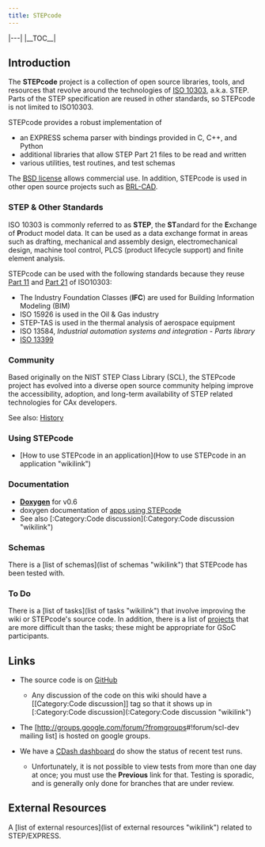 ```yaml
---
title: STEPcode
---
```


|---|
|\_\_TOC\_\_|

Introduction
------------

The **STEPcode** project is a collection of open source libraries,
tools, and resources that revolve around the technologies of [ISO
10303](http://en.wikipedia.org/w/index.php?title=ISO_10303), a.k.a.
STEP. Parts of the STEP specification are reused in other standards, so
STEPcode is not limited to ISO10303.

STEPcode provides a robust implementation of

-   an EXPRESS schema parser with bindings provided in C, C++, and
    Python
-   additional libraries that allow STEP Part 21 files to be read and
    written
-   various utilities, test routines, and test schemas

The [BSD
license](http://github.com/stepcode/stepcode/blob/master/COPYING) allows
commercial use. In addition, STEPcode is used in other open source
projects such as [BRL-CAD](http://www.brl-cad.org).

### STEP & Other Standards

ISO 10303 is commonly referred to as **STEP**, the **ST**andard for the
**E**xchange of **P**roduct model data. It can be used as a data
exchange format in areas such as drafting, mechanical and assembly
design, electromechanical design, machine tool control, PLCS (product
lifecycle support) and finite element analysis.

STEPcode can be used with the following standards because they reuse
[Part 11](http://en.wikipedia.org/wiki/ISO_10303-11) and [Part
21](http://en.wikipedia.org/wiki/ISO_10303-21) of ISO10303:

-   The Industry Foundation Classes (**IFC**) are used for Building
    Information Modeling (BIM)
-   ISO 15926 is used in the Oil & Gas industry
-   STEP-TAS is used in the thermal analysis of aerospace equipment
-   ISO 13584, *Industrial automation systems and integration - Parts
    library*
-   [ISO 13399](http://en.wikipedia.org/wiki/ISO_13399)

### Community

Based originally on the NIST STEP Class Library (SCL), the STEPcode
project has evolved into a diverse open source community helping improve
the accessibility, adoption, and long-term availability of STEP related
technologies for CAx developers.

See also: [History](History "wikilink")

### Using STEPcode

-   [How to use STEPcode in an
    application](How to use STEPcode in an application "wikilink")

### Documentation

-   **[Doxygen](http://stepcode.org/doxygen/)** for v0.6
-   doxygen documentation of [apps using
    STEPcode](http://stepcode.org/stepcode-use-doxygen/)
-   See also [:Category:Code
    discussion](:Category:Code discussion "wikilink")

### Schemas

There is a [list of schemas](list of schemas "wikilink") that STEPcode
has been tested with.

### To Do

There is a [list of tasks](list of tasks "wikilink") that involve
improving the wiki or STEPcode's source code. In addition, there is a
list of [projects](Projects "wikilink") that are more difficult than the
tasks; these might be appropriate for GSoC participants.

Links
-----

-   The source code is on [GitHub](http://github.com/stepcode/stepcode)
    -   Any discussion of the code on this wiki should have a
        [[Category:Code discussion]] tag so that it shows up in
        [:Category:Code
        discussion](:Category:Code discussion "wikilink")

-   The [<http://groups.google.com/forum/?fromgroups>\#!forum/scl-dev
    mailing list] is hosted on google groups.
-   We have a [CDash
    dashboard](http://my.cdash.org/index.php?project=StepClassLibrary)
    do show the status of recent test runs.
    -   Unfortunately, it is not possible to view tests from more than
        one day at once; you must use the **Previous** link for that.
        Testing is sporadic, and is generally only done for branches
        that are under review.

External Resources
------------------

A [list of external resources](list of external resources "wikilink")
related to STEP/EXPRESS.
